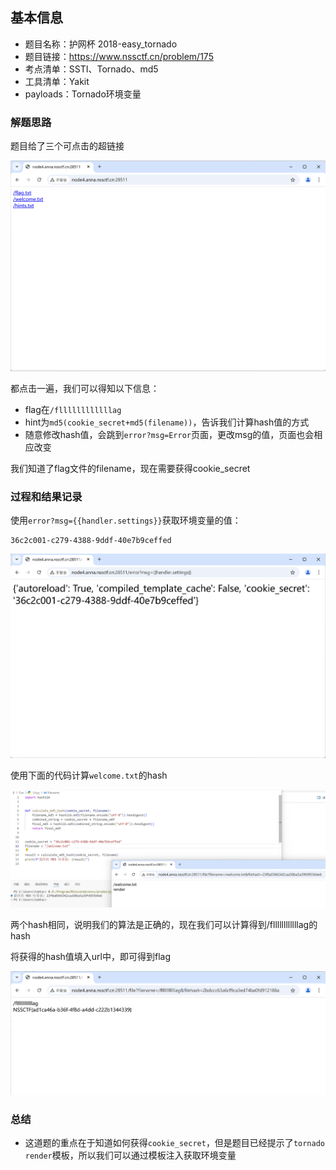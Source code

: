 ## 基本信息

- 题目名称：护网杯 2018-easy_tornado
- 题目链接：https://www.nssctf.cn/problem/175
- 考点清单：SSTI、Tornado、md5
- 工具清单：Yakit
- payloads：Tornado环境变量

### 解题思路

题目给了三个可点击的超链接

![](images/%E6%8A%A4%E7%BD%91%E6%9D%AF%202018-easy_tornado-dir.png)

都点击一遍，我们可以得知以下信息：
- flag在`/fllllllllllllag`
- hint为`md5(cookie_secret+md5(filename))`，告诉我们计算hash值的方式
- 随意修改hash值，会跳到`error?msg=Error`页面，更改msg的值，页面也会相应改变

我们知道了flag文件的filename，现在需要获得cookie_secret

### 过程和结果记录

使用`error?msg={{handler.settings}}`获取环境变量的值：
```
36c2c001-c279-4388-9ddf-40e7b9ceffed
```

![](images/%E6%8A%A4%E7%BD%91%E6%9D%AF%202018-easy_tornado-get-env.png)

使用下面的代码计算`welcome.txt`的hash

![](images/%E6%8A%A4%E7%BD%91%E6%9D%AF%202018-easy_tornado-hash.png)

两个hash相同，说明我们的算法是正确的，现在我们可以计算得到/fllllllllllllag的hash

将获得的hash值填入url中，即可得到flag

![](images/%E6%8A%A4%E7%BD%91%E6%9D%AF%202018-easy_tornado-flag.png)

### 总结
- 这道题的重点在于知道如何获得`cookie_secret`，但是题目已经提示了`tornado render`模板，所以我们可以通过模板注入获取环境变量